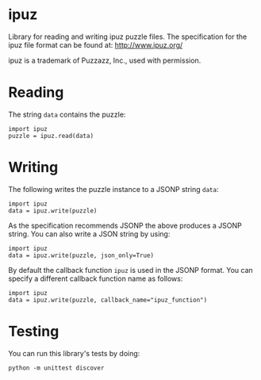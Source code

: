 ipuz
====

Library for reading and writing ipuz puzzle files. The specification
for the ipuz file format can be found at: http://www.ipuz.org/

ipuz is a trademark of Puzzazz, Inc., used with permission.

Reading
=======

The string `data` contains the puzzle:

    import ipuz
    puzzle = ipuz.read(data)

Writing
=======

The following writes the puzzle instance to a JSONP string `data`:

    import ipuz
    data = ipuz.write(puzzle)

As the specification recommends JSONP the above produces a JSONP string.
You can also write a JSON string by using:

    import ipuz
    data = ipuz.write(puzzle, json_only=True)

By default the callback function `ipuz` is used in the JSONP format. You
can specify a different callback function name as follows:

    import ipuz
    data = ipuz.write(puzzle, callback_name="ipuz_function")

Testing
=======

You can run this library's tests by doing:

    python -m unittest discover
